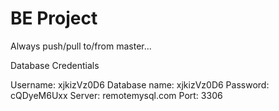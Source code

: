 # BE Project

Always push/pull to/from master...

Database Credentials

Username: xjkizVz0D6
Database name: xjkizVz0D6
Password: cQDyeM6Uxx
Server: remotemysql.com
Port: 3306